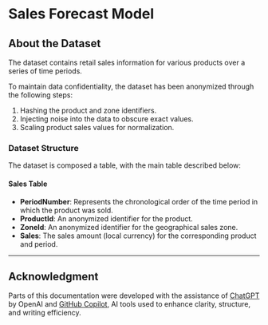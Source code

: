 # Sales Forecast Model

## About the Dataset

The dataset contains retail sales information for various products over a series of time periods.

To maintain data confidentiality, the dataset has been anonymized through the following steps:

1. Hashing the product and zone identifiers.  
2. Injecting noise into the data to obscure exact values.  
3. Scaling product sales values for normalization.

### Dataset Structure

The dataset is composed a table, with the main table described below:

#### **Sales Table**

- **PeriodNumber**: Represents the chronological order of the time period in which the product was sold.  
- **ProductId**: An anonymized identifier for the product.  
- **ZoneId**: An anonymized identifier for the geographical sales zone.  
- **Sales**: The sales amount (local currency) for the corresponding product and period.


---

## Acknowledgment

Parts of this documentation were developed with the assistance of [ChatGPT](https://openai.com/chatgpt) by OpenAI and [GitHub Copilot](https://github.com/features/copilot), AI tools used to enhance clarity, structure, and writing efficiency.